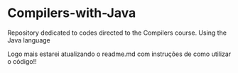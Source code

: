 # Compilers-with-Java
Repository dedicated to codes directed to the Compilers course. Using the Java language

Logo mais estarei atualizando o readme.md com instruções de como utilizar o código!! 
